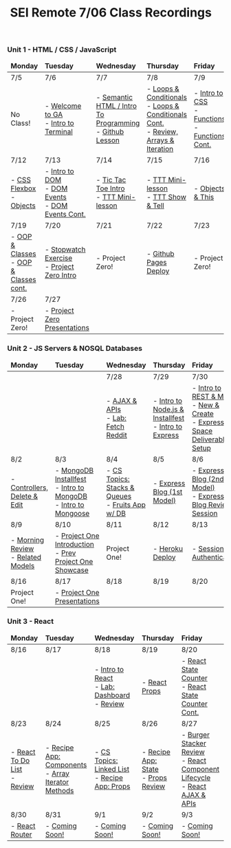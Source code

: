 <h1><img src="https://ga-dash.s3.amazonaws.com/production/assets/logo-9f88ae6c9c3871690e33280fcf557f33.png" alt="" style="max-width:100%;" /> SEI Remote 7/06 Class Recordings</h1>

<br />

### Unit 1 - HTML / CSS / JavaScript

<table>
    <!-- Monday - Friday -->
    <thead>
        <tr>
            <td><strong>Monday</strong></td>
            <td><strong>Tuesday</strong></td>
            <td><strong>Wednesday</strong></td>
            <td><strong>Thursday</strong></td>
            <td><strong>Friday</strong></td>
        </tr>
    </thead>
    <tbody>
        <!-- Week 1 -->
        <tr>
            <td>7/5</td>
            <td>7/6</td>
            <td>7/7</td>
            <td>7/8</td>
            <td>7/9</td>
        </tr>
        <tr>
            <td>
                No Class!
            </td>
            <td> 
                - <a href="https://generalassembly.zoom.us/rec/share/S5O_lpiyUEAfph0DTICUulUnn9R1Rki_exA4cn3fiG838irRv83_B7ca-6Va2ula.lsOtGkAH3Z2J8HcR?startTime=1625587309000">Welcome to GA</a> 
                <br> 
                - <a href="https://generalassembly.zoom.us/rec/share/S5O_lpiyUEAfph0DTICUulUnn9R1Rki_exA4cn3fiG838irRv83_B7ca-6Va2ula.lsOtGkAH3Z2J8HcR?startTime=1625595605000">Intro to Terminal</a> 
            </td>
            <td> 
                - <a href="https://generalassembly.zoom.us/rec/share/0lwUVL4uHANJzss4PSrjxdmetgbLQ-kC-aMv9Rnc20sd7IrJh7WUiK7pJOj2CkNN.KfZqnxu3xMupANHt?startTime=1625674539000">Semantic HTML / Intro To Programming</a> 
                <br> 
                - <a href="https://generalassembly.zoom.us/rec/share/C1qSCYsOW3nmRi3ip8QF0WE8R1txq2N-XJBxmNeMfRkEUPPqpOjmW6v6SJG50vQB.w3Mz5QD15M1ec8Aw?startTime=1625700686000">Github Lesson</a>
            </td>
            <td> 
                - <a href="https://generalassembly.zoom.us/rec/share/0bfO79lXbRWh5N3L-711OXKbBFLWKl9ranPd3QMTGFca7QkZIulJHdVGVrGCQ26e.bqIChB0Zi92cqlkC?startTime=1625766411000">Loops & Conditionals</a> 
                <br> 
                - <a href="https://generalassembly.zoom.us/rec/share/0bfO79lXbRWh5N3L-711OXKbBFLWKl9ranPd3QMTGFca7QkZIulJHdVGVrGCQ26e.bqIChB0Zi92cqlkC?startTime=1625774690000">Loops & Conditionals Cont.</a> 
                <br> 
                - <a href="https://generalassembly.zoom.us/rec/share/0bfO79lXbRWh5N3L-711OXKbBFLWKl9ranPd3QMTGFca7QkZIulJHdVGVrGCQ26e.bqIChB0Zi92cqlkC?startTime=1625777145000">Review, Arrays & Iteration</a>
            </td>
            <td>
                - <a href="https://generalassembly.zoom.us/rec/share/flVO3Bf-PztINawxteL62iQCdULQT0qLHSvuZVL_8y4EVjGhjflAqTePo78iqks.9GRxpX6IPeFDK2Iv?startTime=1625846752000">Intro to CSS</a>
                <br>
                - <a href="https://generalassembly.zoom.us/rec/share/flVO3Bf-PztINawxteL62iQCdULQT0qLHSvuZVL_8y4EVjGhjflAqTePo78iqks.9GRxpX6IPeFDK2Iv?startTime=1625860871000">Functions</a>
                <br>
                - <a href="https://generalassembly.zoom.us/rec/share/flVO3Bf-PztINawxteL62iQCdULQT0qLHSvuZVL_8y4EVjGhjflAqTePo78iqks.9GRxpX6IPeFDK2Iv?startTime=1625866546000">Functions Cont.</a>
                <br>
            </td>
        </tr>
        <!-- Week 2 -->
        <tr>
            <td>7/12</td>
            <td>7/13</td>
            <td>7/14</td>
            <td>7/15</td>
            <td>7/16</td>
        </tr>
        <tr>
            <td>
                - <a href="https://generalassembly.zoom.us/rec/share/26DH0VQ3CzmWWkVjNbSi9KYykLaWDGMZa1zprc1Gbb8Th_DvE3EhgiGKTRgjee-g.wJXxSFRrgRzRFHb5?startTime=1626105811000">CSS Flexbox</a>
                <br>
                - <a href="https://generalassembly.zoom.us/rec/share/26DH0VQ3CzmWWkVjNbSi9KYykLaWDGMZa1zprc1Gbb8Th_DvE3EhgiGKTRgjee-g.wJXxSFRrgRzRFHb5?startTime=1626114358000">Objects</a>
            </td>
            <td> 
                - <a href="https://generalassembly.zoom.us/rec/share/4s1NNFFN8Cuu0bbW-rWZUsB7wB42XoQOJhGbkV_hg8n4c17hbs0QLubsHH_3p_Po.VCkV6Gwy0dJGsdap?startTime=1626192126000">Intro to DOM</a>
                <br>
                - <a href="https://generalassembly.zoom.us/rec/share/4s1NNFFN8Cuu0bbW-rWZUsB7wB42XoQOJhGbkV_hg8n4c17hbs0QLubsHH_3p_Po.VCkV6Gwy0dJGsdap?startTime=1626206489000">DOM Events</a>
                <br>
                - <a href="https://generalassembly.zoom.us/rec/share/4s1NNFFN8Cuu0bbW-rWZUsB7wB42XoQOJhGbkV_hg8n4c17hbs0QLubsHH_3p_Po.VCkV6Gwy0dJGsdap?startTime=1626212429000">DOM Events Cont.</a>
            </td>
            <td> 
                - <a href="https://generalassembly.zoom.us/rec/share/524EPI3YUtDzqQqhdHzhYgGoyts1Hi2-MoCmtIr8jhWGkYOfiav6kRzoUwOZa-yO.Yp4YpRzkfzMvtI-K?startTime=1626278627000">Tic Tac Toe Intro</a>
                <br>
                - <a href="https://generalassembly.zoom.us/rec/share/524EPI3YUtDzqQqhdHzhYgGoyts1Hi2-MoCmtIr8jhWGkYOfiav6kRzoUwOZa-yO.Yp4YpRzkfzMvtI-K?startTime=1626292937000">TTT Mini-lesson</a>
                <br>
            </td>
            <td> 
                - <a href="https://generalassembly.zoom.us/rec/share/-RP2NY3m_DxRrrSPd643S-f3oZYJ1nXOSNq44kqst0rraslRcXjA5AvVFpn7KZbr.Y9Wb2EVCF--BYLzf?startTime=1626379237000">TTT Mini-lesson</a>
                <br>
                - <a href="https://generalassembly.zoom.us/rec/share/-RP2NY3m_DxRrrSPd643S-f3oZYJ1nXOSNq44kqst0rraslRcXjA5AvVFpn7KZbr.Y9Wb2EVCF--BYLzf?startTime=1626390077000">TTT Show & Tell</a>
                <br>
            </td>
            <td>
                - <a href="https://generalassembly.zoom.us/rec/share/fp5ThvHhhVbbXrL2VFsT7c5FjOoHlWuVxiKbVpF5OW97GtTHQ1263qez6iuoK2Ic.znw4m4KWOkVJ8mie?startTime=1626451331000">Objects & This</a>
                <br>
            </td>
        </tr>
        <!-- Week 3 -->
        <tr>
            <td>7/19</td>
            <td>7/20</td>
            <td>7/21</td>
            <td>7/22</td>
            <td>7/23</td>
        </tr>
        <tr>
            <td>
                - <a href="https://generalassembly.zoom.us/rec/share/73ffjr56vreqZ2orBc9_iXPoR9bqrybpyO5oRpaF2_IIP6jPWdSkACETHn5tQx7p.v0oQ_7SoxA9XT0Ie?startTime=1626710498000">OOP & Classes</a>
                <br>
                - <a href="https://generalassembly.zoom.us/rec/share/-q5R4q7yvFVnE8KOPyQGTP7dEof1esiFrWgs0ZjHxa7ihErq0-bg-Tg5rIp_Mg9D.aPclJZN_0waK_Uuz?startTime=1626724846000">OOP & Classes cont.</a>
                <br>
            </td>
            <td> 
                - <a href="https://generalassembly.zoom.us/rec/share/cm_Xk1C1c0af98PjL3_VlguvhO5WkCbiBeULChqoh4KGPx3VwYe_aK0BiM1k2TMS.gXYZLye_FHGIcVaC?startTime=1626796923000">Stopwatch Exercise</a>
                <br>
                - <a href="https://generalassembly.zoom.us/rec/share/cm_Xk1C1c0af98PjL3_VlguvhO5WkCbiBeULChqoh4KGPx3VwYe_aK0BiM1k2TMS.gXYZLye_FHGIcVaC?startTime=1626801385000">Project Zero Intro</a>
                <br>
            </td>
            <td> 
                - Project Zero!
                <br>
            </td>
            <td> 
                - <a href="https://generalassembly.zoom.us/rec/share/0UDmYPChS8oo7VgpyhMLMrMQaOowIr-EuaDxKYZeJK9dwb5gu6DAQAC3KykW6JD8.fLe8goXvYRzt0QT2?startTime=1626984158000">Github Pages Deploy</a>
                <br>
            </td>
            <td>
                - Project Zero!
                <br>
            </td>
        </tr>
        <!-- First half of Week 4 -->
        <tr>
            <td>7/26</td>
            <td>7/27</td>
            <td></td>
            <td></td>
            <td></td>
        </tr>
        <tr>
            <td>
                - Project Zero!
                <br>
            </td>
            <td> 
                - <a href="https://generalassembly.zoom.us/rec/share/xiWH4Iv6SpUBRzQlVyWE2O0ULsLvH8CXvtTqd64fAmjVMf8_M8VgqtlBhDQsuZOr.YAEQxT34bA2FT3O0?startTime=1627401707000">Project Zero Presentations<a/>
                <br>
            </td>
        </tr>
    </tbody>
</table>

### Unit 2 - JS Servers & NOSQL Databases

<table>
    <!-- Monday - Friday -->
    <thead>
        <tr>
            <td><strong>Monday</strong></td>
            <td><strong>Tuesday</strong></td>
            <td><strong>Wednesday</strong></td>
            <td><strong>Thursday</strong></td>
            <td><strong>Friday</strong></td>
        </tr>
    </thead>
    <tbody>
        <!-- Second half of Week 4 -->
        <tr>
            <td></td>
            <td></td>
            <td>7/28</td>
            <td>7/29</td>
            <td>7/30</td>
        </tr>
        <tr>
            <td>
            </td>
            <td> 
            </td>
            <td> 
                - <a href="https://generalassembly.zoom.us/rec/share/56oc0K2P3HSS6fgMN2Q3pFb51C7NfNkXH5VNPFLirAB51XrWb2gxcwNX7JWqVF0X.5PM82P-RgVy9Lfut?startTime=1627489919000">AJAX & APIs<a/>
                <br>
                - <a href="https://generalassembly.zoom.us/rec/share/56oc0K2P3HSS6fgMN2Q3pFb51C7NfNkXH5VNPFLirAB51XrWb2gxcwNX7JWqVF0X.5PM82P-RgVy9Lfut?startTime=1627515112000">Lab: Fetch Reddit<a/>
                <br>
            </td>
            <td> 
                - <a href="https://generalassembly.zoom.us/rec/share/oP8lTeZx0zN_hrnym6YzBHmmJuzlsDtW3RCAcEbDx_kfKo-hTqFsB3qhYgz4Ricx.5UL4IrFLjFi7JImu?startTime=1627580804000">Intro to Node.js & Installfest<a/>
                <br>
                 - <a href="https://generalassembly.zoom.us/rec/share/oP8lTeZx0zN_hrnym6YzBHmmJuzlsDtW3RCAcEbDx_kfKo-hTqFsB3qhYgz4Ricx.5UL4IrFLjFi7JImu?startTime=1627588822000">Intro to Express<a/>
                <br>
            </td>
            <td>
                - <a href="https://generalassembly.zoom.us/rec/share/gMYLGEcFszjIhJatPhnjAZ3ohDWh3L2LA4Up-CSrnp_iGOY5IlaPT214QuReAN0O._ueHVXkCLrbfPDs_?startTime=1627660873000">Intro to REST & MVC<a/>
                <br>
                - <a href="https://generalassembly.zoom.us/rec/share/gMYLGEcFszjIhJatPhnjAZ3ohDWh3L2LA4Up-CSrnp_iGOY5IlaPT214QuReAN0O._ueHVXkCLrbfPDs_?startTime=1627675326000">New & Create<a/>
                <br>
                - <a href="https://www.youtube.com/watch?v=mrq-Lw0ilqE">Express Space Deliverable Setup</a>
                <br>
            </td>
        </tr>
        <!-- Week 5 -->
        <tr>
            <td>8/2</td>
            <td>8/3</td>
            <td>8/4</td>
            <td>8/5</td>
            <td>8/6</td>
        </tr>
        <tr>
            <td> 
                - <a href="https://generalassembly.zoom.us/rec/share/QGqNWFAP6-jQkSxYoVGJD7m2xLgZCZGmzRjMKizotE1TwjsiYwvXytd0yBCAzWMA.TCYbyTALJfmxXOYo?startTime=1627920114000">Controllers, Delete & Edit<a/>
                <br>
            </td>
            <td> 
                - <a href="https://generalassembly.zoom.us/rec/share/p4IyWZpOBipemSh6Fnth1it7AbKOcsODmZXmVH68UhmTOxBB1bkWBklUlvCHX-7H.uH85y9lEdnCC6Wly?startTime=1628007883000">MongoDB Installfest<a/>
                <br>
                - <a href="https://generalassembly.zoom.us/rec/share/p4IyWZpOBipemSh6Fnth1it7AbKOcsODmZXmVH68UhmTOxBB1bkWBklUlvCHX-7H.uH85y9lEdnCC6Wly?startTime=1628009540000">Intro to MongoDB<a/>
                <br>
                - <a href="https://generalassembly.zoom.us/rec/share/p4IyWZpOBipemSh6Fnth1it7AbKOcsODmZXmVH68UhmTOxBB1bkWBklUlvCHX-7H.uH85y9lEdnCC6Wly?startTime=1628020852000">Intro to Mongoose<a/>
                <br>
            </td>
            <td>
                - <a href="https://generalassembly.zoom.us/rec/share/KTdaot7z8r314VHinKuftMFZ7_55hhUdXez4CHUb61oWY-MiG6_npE0eRnOiNYna.-gBuIPhJiIkJLeqJ?startTime=1628093000000">CS Topics: Stacks & Queues<a/>
                <br>
                - <a href="https://generalassembly.zoom.us/rec/share/KTdaot7z8r314VHinKuftMFZ7_55hhUdXez4CHUb61oWY-MiG6_npE0eRnOiNYna.-gBuIPhJiIkJLeqJ?startTime=1628098524000">Fruits App w/ DB<a/>
                <br>
            </td>
            <td>
                - <a href="https://generalassembly.zoom.us/rec/share/_coDMlN8EuBUqXkTkKda0QXMUt91RpqRPOAPNzXUDDGWZz-lTU4qY3-r_XLwuniX.iX1TKxFZHChG8yBA?startTime=1628185616000">Express Blog (1st Model)<a/>
                <br>
            </td>
            <td>
                - <a href="https://generalassembly.zoom.us/rec/share/POYl9rYD4uwUbJNt1khVbKkuOb9_AJSss9v7gZKB4_aN_96CUrTD0zlQ7WlrQ4rv.i-vhuUmcqlDq6AuE?startTime=1628265758000">Express Blog (2nd Model)<a/>
                <br>
                - <a href="https://generalassembly.zoom.us/rec/share/POYl9rYD4uwUbJNt1khVbKkuOb9_AJSss9v7gZKB4_aN_96CUrTD0zlQ7WlrQ4rv.i-vhuUmcqlDq6AuE?startTime=1628280480000">Express Blog Review Session<a/>
                <br>
            </td>
        </tr>
        <!-- Week 6 -->
        <tr>
            <td>8/9</td>
            <td>8/10</td>
            <td>8/11</td>
            <td>8/12</td>
            <td>8/13</td>
        </tr>
        <tr>
            <td>
                - <a href="https://generalassembly.zoom.us/rec/share/tqcepZPvJo_wAIqp40oklATDaFuwVIuVe0mHbAfYpHNwjRyO3nSUAL1GpEZwBRae.qmt9BkKzYaeXlc0H?startTime=1628524980000">Morning Review<a/>
                <br>
                - <a href="https://generalassembly.zoom.us/rec/share/tqcepZPvJo_wAIqp40oklATDaFuwVIuVe0mHbAfYpHNwjRyO3nSUAL1GpEZwBRae.qmt9BkKzYaeXlc0H?startTime=1628532050000">Related Models<a/>
                <br>
            </td>
            <td> 
                - <a href="https://generalassembly.zoom.us/rec/share/-53dExhRL58KjzhWHlpT0wluelsA91C6WyTwHLDc2JzircNtfQh4K8_GYvArE0Ks.RKkwyko1vETXxK7b?startTime=1628611367000">Project One Introduction<a/>
                <br>
                - <a href="https://generalassembly.zoom.us/rec/share/-53dExhRL58KjzhWHlpT0wluelsA91C6WyTwHLDc2JzircNtfQh4K8_GYvArE0Ks.RKkwyko1vETXxK7b?startTime=1628625628000">Prev Project One Showcase<a/>
                <br>
            </td>
            <td>
                Project One!
            </td>
            <td>
                - <a href="https://generalassembly.zoom.us/rec/share/Pw9d5Km6XwERvwUK3s3fYJq1-5bR8Td59W1rIT3oCKPCyvjiALwepHSEXiO1mNMM.uChhZz4UyXgUJ-i1?startTime=1628798488000">Heroku Deploy<a/>
                <br>
            </td>
            <td>
                - <a href="https://generalassembly.zoom.us/rec/share/wbnHCDw3lZq-30s-sSgKD5Uwreij1_tgU0I9E393JQuCql3Gz-68Y6-H5B0LnaY3.vmVf79-w3Fs1FEm3?startTime=1628886036000">Session Authentication<a/>
                <br>
            </td>
        </tr>
        <!-- Week 7 -->
        <tr>
            <td>8/16</td>
            <td>8/17</td>
            <td>8/18</td>
            <td>8/19</td>
            <td>8/20</td>
        </tr>
        <tr>
            <td>
                Project One!
            </td>
            <td> 
                - <a href="https://generalassembly.zoom.us/rec/share/ZIy1O1R17vDAgGg4fgVYsS9UlNoJHKYIKt5wzyIgaWlb56CUdWAkUhwztJfNpjEX.BXg_gFqghj95i_IN?startTime=1629219659000">Project One Presentations<a/>
                <br>
            </td>
        </tr>
    </tbody>
</table>

### Unit 3 - React                
<table>
    <!-- Monday - Friday -->
    <thead>
        <tr>
            <td><strong>Monday</strong></td>
            <td><strong>Tuesday</strong></td>
            <td><strong>Wednesday</strong></td>
            <td><strong>Thursday</strong></td>
            <td><strong>Friday</strong></td>
        </tr>
    </thead>
    <tbody>
        <!-- Week 7 -->
        <tr>
            <td>8/16</td>
            <td>8/17</td>
            <td>8/18</td>
            <td>8/19</td>
            <td>8/20</td>
        </tr>
        <tr>
            <td>
            </td>
            <td> 
            </td>
            <td> 
                - <a href="https://generalassembly.zoom.us/rec/share/BhE-f6zmqoOB83CiYHU8LW7hWddxAPdYHLE8x-VNqNFaILlZtONjeQ0uiFUswycP.v6VcHkJD2X_Jtacv?startTime=1629302553000">Intro to React</a> 
                <br> 
                - <a href="https://generalassembly.zoom.us/rec/share/BhE-f6zmqoOB83CiYHU8LW7hWddxAPdYHLE8x-VNqNFaILlZtONjeQ0uiFUswycP.v6VcHkJD2X_Jtacv?startTime=1629316904000">Lab: Dashboard</a> 
                <br> 
                - <a href="https://generalassembly.zoom.us/rec/share/BhE-f6zmqoOB83CiYHU8LW7hWddxAPdYHLE8x-VNqNFaILlZtONjeQ0uiFUswycP.v6VcHkJD2X_Jtacv?startTime=1629327678000">Review</a>
                <br> 
            </td>
            <td> 
                - <a href="https://generalassembly.zoom.us/rec/share/kyfF1X9TE0D58eKPSt7nz5lppj5V54mccniRsBRDfHW1zSSFrF4QeOoZ2Py14WjN.nToYCLguEaerEd1q?startTime=1629395177000">React Props</a> 
                <br>
            </td>
            <td>
                - <a href="https://generalassembly.zoom.us/rec/share/AnvfTkj7tA54WeKNEjDFObFY1_iHIr3cB4hZjcMykdJedW0ReUMJ2dMAZmLssKVa.J2S3GVWg4vH82gxL?startTime=1629475977000">React State Counter</a> 
                <br> 
                - <a href="https://generalassembly.zoom.us/rec/share/AnvfTkj7tA54WeKNEjDFObFY1_iHIr3cB4hZjcMykdJedW0ReUMJ2dMAZmLssKVa.J2S3GVWg4vH82gxL?startTime=1629489653000">React State Counter Cont.</a> 
            </td>
        </tr>
        <!-- Week 8 -->
        <tr>
            <td>8/23</td>
            <td>8/24</td>
            <td>8/25</td>
            <td>8/26</td>
            <td>8/27</td>
        </tr>
        <tr>
            <td> 
                - <a href="https://generalassembly.zoom.us/rec/share/Pz4qXNleUtcj5lYmnWbNABfBTBYNqIM-bTNvIR_V_lGbuMOZL9dQ-2Rw24M87SqC.yHL5rwqQ3YBiSvge?startTime=1629734568000">React To Do List</a> 
                <br> 
                - <a href="https://generalassembly.zoom.us/rec/share/Pz4qXNleUtcj5lYmnWbNABfBTBYNqIM-bTNvIR_V_lGbuMOZL9dQ-2Rw24M87SqC.yHL5rwqQ3YBiSvge?startTime=1629758834000">Review</a> 
                <br>
            </td>
            <td> 
                - <a href="https://generalassembly.zoom.us/rec/share/D8g8Ad_MQ8tkVUq_NrXznemu2renB0sibM8f-i270hlRFl8J0Yu2uad_qYnSB5i-.0YWXaUtdRsWpH2-r?startTime=1629820896000">Recipe App: Components</a> 
                <br> 
                - <a href="https://generalassembly.zoom.us/rec/share/D8g8Ad_MQ8tkVUq_NrXznemu2renB0sibM8f-i270hlRFl8J0Yu2uad_qYnSB5i-.0YWXaUtdRsWpH2-r?startTime=1629826808000">Array Iterator Methods</a> 
                <br>
            </td>
            <td> 
                - <a href="https://generalassembly.zoom.us/rec/share/bBEQY5qJdppMtSxsQ34mZ0vfCtJ0ulgQM1TNodtesxdLeY8Sq9MFfTklknKIg3Xr.DkbGSqW39tiQsXyV?startTime=1629907413000">CS Topics: Linked List</a> 
                <br> 
                - <a href="https://generalassembly.zoom.us/rec/share/bBEQY5qJdppMtSxsQ34mZ0vfCtJ0ulgQM1TNodtesxdLeY8Sq9MFfTklknKIg3Xr.DkbGSqW39tiQsXyV?startTime=1629921675000">Recipe App: Props</a> 
                <br> 
            </td>
            <td> 
                - <a href="https://generalassembly.zoom.us/rec/share/AMpA0X4SdO-CLkyEQoqDi59Is9yzC5_Go5-R16uWimc60VRKK6Qz10uxiaqzgk3C.o6YOJSmt4xY1LB7J?startTime=1630000071000">Recipe App: State</a> 
                <br> 
                - <a href="https://generalassembly.zoom.us/rec/share/AMpA0X4SdO-CLkyEQoqDi59Is9yzC5_Go5-R16uWimc60VRKK6Qz10uxiaqzgk3C.o6YOJSmt4xY1LB7J?startTime=1630008027000">Props Review</a> 
                <br> 
            </td>
            <td>
                - <a href="https://generalassembly.zoom.us/rec/share/T-K-yed2U65BprJGLabIg4xYNxJDuPAu5UlWHoQz9riVNGVlycZDtlP5fkJQn1Lk.9TXsj8PKKh2iJqJd?startTime=1630080919000">Burger Stacker Review</a> 
                <br> 
                - <a href="https://generalassembly.zoom.us/rec/share/T-K-yed2U65BprJGLabIg4xYNxJDuPAu5UlWHoQz9riVNGVlycZDtlP5fkJQn1Lk.9TXsj8PKKh2iJqJd?startTime=1630085473000">React Component Lifecycle</a> 
                <br> 
                - <a href="https://generalassembly.zoom.us/rec/share/T-K-yed2U65BprJGLabIg4xYNxJDuPAu5UlWHoQz9riVNGVlycZDtlP5fkJQn1Lk.9TXsj8PKKh2iJqJd?startTime=1630088745000">React AJAX & APIs</a> 
                <br> 
            </td>
        </tr>
        <!-- Week 8 -->
        <tr>
            <td>8/30</td>
            <td>8/31</td>
            <td>9/1</td>
            <td>9/2</td>
            <td>9/3</td>
        </tr>
        <tr>
            <td> 
                - <a href="https://generalassembly.zoom.us/rec/share/VIoHgctc2Eq-bXFamKZ1RfpAE2_yjb3tRsQUJ10s72wbSpp6jMIgUdQfeIqfogkw.VTvL5tLTBNdKTvyu?startTime=1630339316000">React Router</a> 
                <br>
            </td>
            <td> 
                - <a href="#">Coming Soon!</a> 
                <br>
            </td>
            <td> 
                - <a href="#">Coming Soon!</a> 
                <br>
            </td>
            <td> 
                - <a href="#">Coming Soon!</a> 
                <br>
            </td>
            <td>
                - <a href="#">Coming Soon!</a> 
                <br>
            </td>
        </tr>
    </tbody>
</table>
                
                
                
                
